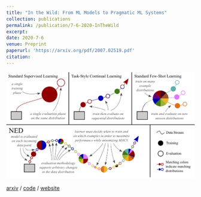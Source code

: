 ```yaml
---
title: "In the Wild: From ML Models to Pragmatic ML Systems"
collection: publications
permalink: /publication/7-6-2020-InTheWild
excerpt: 
date: 2020-7-6
venue: Preprint
paperurl: 'https://arxiv.org/pdf/2007.02519.pdf'
citation: 
---
```

<p float="left">
<img src="/images/fig_NED.png" width = "600"/>
</p>
<a href="https://arxiv.org/abs/2007.02519">arxiv</a> / <a href="https://github.com/MattWallingford/InTheWild">code</a> / <a href="">website</a>

